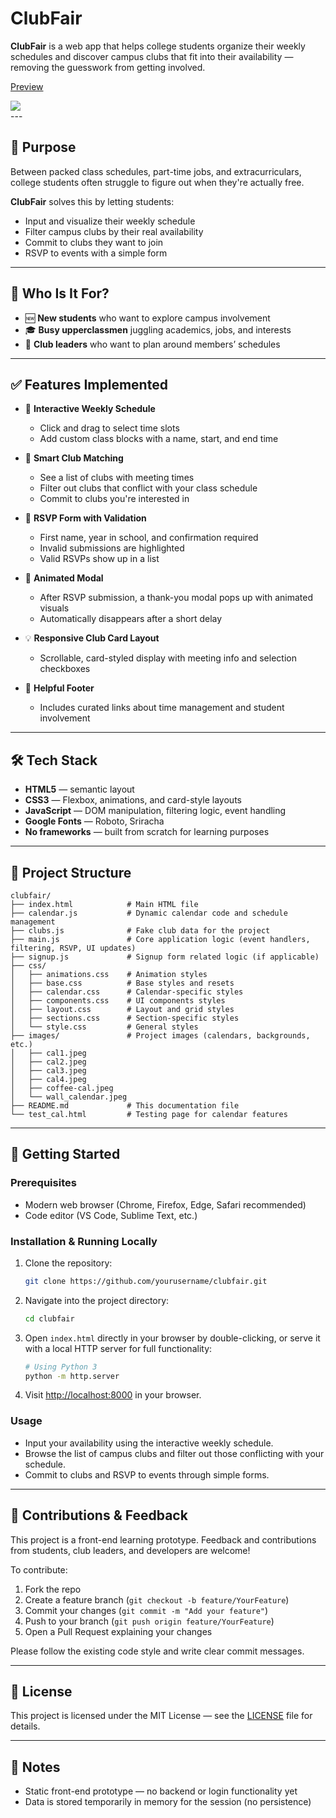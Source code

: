 # ClubFair

**ClubFair** is a web app that helps college students organize their weekly schedules and discover campus clubs that fit into their availability — removing the guesswork from getting involved.

<div>
    <a href="https://www.loom.com/share/ab3cd5de5b854040b67cacbe0845de9c">
      <p>Preview</p>
    </a>
    <a href="https://www.loom.com/share/ab3cd5de5b854040b67cacbe0845de9c">
      <img style="max-width:300px;" src="https://cdn.loom.com/sessions/thumbnails/ab3cd5de5b854040b67cacbe0845de9c-2b5a2e2161754ef2-full-play.gif">
    </a>
  </div>
---

## 🎯 Purpose

Between packed class schedules, part-time jobs, and extracurriculars, college students often struggle to figure out when they're actually free.

**ClubFair** solves this by letting students:

* Input and visualize their weekly schedule
* Filter campus clubs by their real availability
* Commit to clubs they want to join
* RSVP to events with a simple form

---

## 👥 Who Is It For?

* 🆕 **New students** who want to explore campus involvement
* 🎓 **Busy upperclassmen** juggling academics, jobs, and interests
* 👥 **Club leaders** who want to plan around members’ schedules

---

## ✅ Features Implemented

* 📅 **Interactive Weekly Schedule**

  * Click and drag to select time slots
  * Add custom class blocks with a name, start, and end time

* 🎯 **Smart Club Matching**

  * See a list of clubs with meeting times
  * Filter out clubs that conflict with your class schedule
  * Commit to clubs you're interested in

* 📝 **RSVP Form with Validation**

  * First name, year in school, and confirmation required
  * Invalid submissions are highlighted
  * Valid RSVPs show up in a list

* 🎉 **Animated Modal**

  * After RSVP submission, a thank-you modal pops up with animated visuals
  * Automatically disappears after a short delay

* 💡 **Responsive Club Card Layout**

  * Scrollable, card-styled display with meeting info and selection checkboxes

* 🔗 **Helpful Footer**

  * Includes curated links about time management and student involvement

---

## 🛠 Tech Stack

* **HTML5** — semantic layout
* **CSS3** — Flexbox, animations, and card-style layouts
* **JavaScript** — DOM manipulation, filtering logic, event handling
* **Google Fonts** — Roboto, Sriracha
* **No frameworks** — built from scratch for learning purposes

---

## 📁 Project Structure

```plaintext
clubfair/
├── index.html            # Main HTML file
├── calendar.js           # Dynamic calendar code and schedule management
├── clubs.js              # Fake club data for the project
├── main.js               # Core application logic (event handlers, filtering, RSVP, UI updates)
├── signup.js             # Signup form related logic (if applicable)
├── css/
│   ├── animations.css    # Animation styles
│   ├── base.css          # Base styles and resets
│   ├── calendar.css      # Calendar-specific styles
│   ├── components.css    # UI components styles
│   ├── layout.css        # Layout and grid styles
│   ├── sections.css      # Section-specific styles
│   └── style.css         # General styles
├── images/               # Project images (calendars, backgrounds, etc.)
│   ├── cal1.jpeg
│   ├── cal2.jpeg
│   ├── cal3.jpeg
│   ├── cal4.jpeg
│   ├── coffee-cal.jpeg
│   └── wall_calendar.jpeg
├── README.md             # This documentation file
└── test_cal.html         # Testing page for calendar features
```

---

## 🚀 Getting Started

### Prerequisites

* Modern web browser (Chrome, Firefox, Edge, Safari recommended)
* Code editor (VS Code, Sublime Text, etc.)

### Installation & Running Locally

1. Clone the repository:

   ```bash
   git clone https://github.com/yourusername/clubfair.git
   ```

2. Navigate into the project directory:

   ```bash
   cd clubfair
   ```

3. Open `index.html` directly in your browser by double-clicking, or serve it with a local HTTP server for full functionality:

   ```bash
   # Using Python 3
   python -m http.server
   ```

4. Visit [http://localhost:8000](http://localhost:8000) in your browser.

### Usage

* Input your availability using the interactive weekly schedule.
* Browse the list of campus clubs and filter out those conflicting with your schedule.
* Commit to clubs and RSVP to events through simple forms.

---

## 💬 Contributions & Feedback

This project is a front-end learning prototype. Feedback and contributions from students, club leaders, and developers are welcome!

To contribute:

1. Fork the repo
2. Create a feature branch (`git checkout -b feature/YourFeature`)
3. Commit your changes (`git commit -m "Add your feature"`)
4. Push to your branch (`git push origin feature/YourFeature`)
5. Open a Pull Request explaining your changes

Please follow the existing code style and write clear commit messages.

---

## 📜 License

This project is licensed under the MIT License — see the [LICENSE](LICENSE) file for details.

---

## 📝 Notes

* Static front-end prototype — no backend or login functionality yet
* Data is stored temporarily in memory for the session (no persistence)
